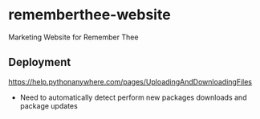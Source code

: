 # rememberthee-website
Marketing Website for Remember Thee

## Deployment
https://help.pythonanywhere.com/pages/UploadingAndDownloadingFiles
- Need to automatically detect perform new packages downloads and package updates
